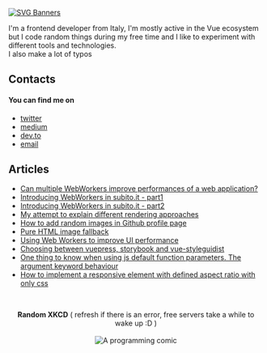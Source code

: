 [![SVG Banners](https://svg-banners.vercel.app/api?type=glitch&text1=Hi%2C%20I'm%20Alberto&width=1800&height=300)](https://github.com/Akshay090/svg-banners)

<p>
  I'm a frontend developer from Italy, I'm mostly active in the Vue ecosystem but I code random things during my free time and I like to experiment with different tools and technologies.<br />
  I also make a lot of typos
</p>

<h2>Contacts</h2>
<h4>You can find me on</h4>
  <ul>
    <li><a href="https://twitter.com/albertodeago88">twitter</a></li>
    <li><a href="https://medium.com/@alberto.deagostini">medium</a></li>
    <li><a href="https://dev.to/albertodeago88">dev.to</a></li>
    <li><a href="mailto:albertodeagostini.dev@gmail.com">email</a></li>
  </ul>
  
<h2 align="">Articles</h2>
<ul>
  <li>
    <a href="https://javascript.plainenglish.io/can-multiple-web-workers-boost-the-speed-of-your-web-application-cbcd4d72668d" align="center">
      Can multiple WebWorkers improve performances of a web application?
    </a>
  </li>
  <li>
    <a href="https://medium.com/adevinta-tech-blog/introducing-web-workers-to-improve-subito-it-performance-part-1-baac8ee5b09e" align="center">
      Introducing WebWorkers in subito.it - part1
    </a>
  </li>
  <li>
    <a href="https://medium.com/adevinta-tech-blog/introducing-web-workers-to-improve-subito-it-performance-part-2-92bcfed8a62" align="center">
      Introducing WebWorkers in subito.it - part2
    </a>
  </li>
  <li>
    <a href="https://medium.com/@albertodeagostini.dev/96ea0a1c8453" align="center">
      My attempt to explain different rendering approaches
    </a>
  </li>
  <li>
    <a href="https://medium.com/@albertodeagostini.dev/74aedf268464" align="center">
      How to add random images in Github profile page
    </a>
  </li>
  <li>
    <a href="https://dev.to/albertodeago88/html-only-image-fallback-19im" align="center">
      Pure HTML image fallback
    </a>
  </li>
  <li>
    <a href="https://medium.com/thron-tech/web-workers-to-improve-ui-performance-a409a0714d92" align="center">
      Using Web Workers to improve UI performance
    </a>
  </li>
  <li>
    <a href="https://medium.com/thron-tech/choosing-between-vuepress-storybook-and-vuestyleguidist-102ef7fa6382" align="center">
      Choosing between vuepress, storybook and vue-styleguidist
    </a>
  </li>
  <li>
    <a href="https://dev.to/albertodeago88/1-thing-to-know-when-using-js-default-function-parameters-arguments-keyword-behaviour-344h" align="center">
      One thing to know when using js default function parameters. The argument keyword behaviour
    </a>
  </li>
  <li>
    <a href="https://dev.to/albertodeago88/how-to-implement-only-css-responsive-elements-with-a-certain-aspect-ratio-hpn" align="center">
      How to implement a responsive element with defined aspect ratio with only css
    </a>
  </li>
</ul>

<br />
<p align="center"> 
  <b>Random XKCD</b> ( refresh if there is an error, free servers take a while to wake up :D )<br /><br />
  <img src="https://random-xkcd-url.glitch.me/random-xkcd" alt="A programming comic" />
  <!--<object data="https://raw.githubusercontent.com/albertodeago/albertodeago/43bb68029291dc29c4be4cda4b12e5e57994b75f/xkcd-wish.png" type="image/png">
    <img src="https://random-xkcd-url.glitch.me/random-xkcd" alt="A programming comic" />
  </object>-->
</p>
